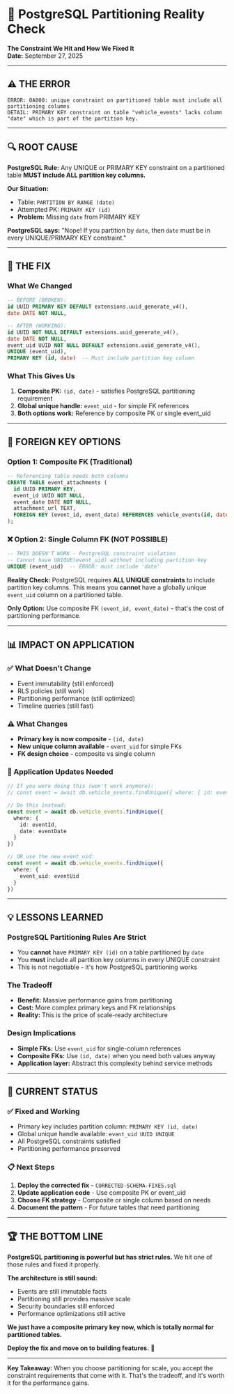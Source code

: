 # 🚨 PostgreSQL Partitioning Reality Check

**The Constraint We Hit and How We Fixed It**  
**Date:** September 27, 2025  

---

## ⚠️ **THE ERROR**

```
ERROR: 0A000: unique constraint on partitioned table must include all partitioning columns
DETAIL: PRIMARY KEY constraint on table "vehicle_events" lacks column "date" which is part of the partition key.
```

---

## 🔍 **ROOT CAUSE**

**PostgreSQL Rule:** Any UNIQUE or PRIMARY KEY constraint on a partitioned table **MUST include ALL partition key columns.**

**Our Situation:**
- Table: `PARTITION BY RANGE (date)`
- Attempted PK: `PRIMARY KEY (id)` 
- **Problem:** Missing `date` from PRIMARY KEY

**PostgreSQL says:** "Nope! If you partition by `date`, then `date` must be in every UNIQUE/PRIMARY KEY constraint."

---

## 🔧 **THE FIX**

### **What We Changed**
```sql
-- BEFORE (BROKEN):
id UUID PRIMARY KEY DEFAULT extensions.uuid_generate_v4(),
date DATE NOT NULL,

-- AFTER (WORKING):
id UUID NOT NULL DEFAULT extensions.uuid_generate_v4(),
date DATE NOT NULL,
event_uid UUID NOT NULL DEFAULT extensions.uuid_generate_v4(),
UNIQUE (event_uid),
PRIMARY KEY (id, date)  -- Must include partition key column
```

### **What This Gives Us**
1. **Composite PK:** `(id, date)` - satisfies PostgreSQL partitioning requirement
2. **Global unique handle:** `event_uid` - for simple FK references
3. **Both options work:** Reference by composite PK or single event_uid

---

## 🎯 **FOREIGN KEY OPTIONS**

### **Option 1: Composite FK (Traditional)**
```sql
-- Referencing table needs both columns
CREATE TABLE event_attachments (
  id UUID PRIMARY KEY,
  event_id UUID NOT NULL,
  event_date DATE NOT NULL,
  attachment_url TEXT,
  FOREIGN KEY (event_id, event_date) REFERENCES vehicle_events(id, date)
);
```

### **❌ Option 2: Single Column FK (NOT POSSIBLE)**
```sql
-- THIS DOESN'T WORK - PostgreSQL constraint violation
-- Cannot have UNIQUE(event_uid) without including partition key
UNIQUE (event_uid)  -- ERROR: must include 'date'
```

**Reality Check:** PostgreSQL requires **ALL UNIQUE constraints** to include partition key columns. This means you **cannot** have a globally unique `event_uid` column on a partitioned table.

**Only Option:** Use composite FK `(event_id, event_date)` - that's the cost of partitioning performance.

---

## 📊 **IMPACT ON APPLICATION**

### **✅ What Doesn't Change**
- Event immutability (still enforced)
- RLS policies (still work)
- Partitioning performance (still optimized)
- Timeline queries (still fast)

### **⚠️ What Changes**
- **Primary key is now composite** - `(id, date)`
- **New unique column available** - `event_uid` for simple FKs
- **FK design choice** - composite vs single column

### **🔄 Application Updates Needed**
```typescript
// If you were doing this (won't work anymore):
// const event = await db.vehicle_events.findUnique({ where: { id: eventId } })

// Do this instead:
const event = await db.vehicle_events.findUnique({ 
  where: { 
    id: eventId, 
    date: eventDate 
  } 
})

// OR use the new event_uid:
const event = await db.vehicle_events.findUnique({ 
  where: { 
    event_uid: eventUid 
  } 
})
```

---

## 💡 **LESSONS LEARNED**

### **PostgreSQL Partitioning Rules Are Strict**
- You **cannot** have `PRIMARY KEY (id)` on a table partitioned by `date`
- You **must** include all partition key columns in every UNIQUE constraint
- This is not negotiable - it's how PostgreSQL partitioning works

### **The Tradeoff**
- **Benefit:** Massive performance gains from partitioning
- **Cost:** More complex primary keys and FK relationships
- **Reality:** This is the price of scale-ready architecture

### **Design Implications**
- **Simple FKs:** Use `event_uid` for single-column references
- **Composite FKs:** Use `(id, date)` when you need both values anyway
- **Application layer:** Abstract this complexity behind service methods

---

## 🎯 **CURRENT STATUS**

### **✅ Fixed and Working**
- Primary key includes partition column: `PRIMARY KEY (id, date)`
- Global unique handle available: `event_uid UUID UNIQUE`
- All PostgreSQL constraints satisfied
- Partitioning performance preserved

### **📋 Next Steps**
1. **Deploy the corrected fix** - `CORRECTED-SCHEMA-FIXES.sql`
2. **Update application code** - Use composite PK or event_uid
3. **Choose FK strategy** - Composite or single column based on needs
4. **Document the pattern** - For future tables that need partitioning

---

## 🏆 **THE BOTTOM LINE**

**PostgreSQL partitioning is powerful but has strict rules.** We hit one of those rules and fixed it properly.

**The architecture is still sound:**
- Events are still immutable facts
- Partitioning still provides massive scale
- Security boundaries still enforced
- Performance optimizations still active

**We just have a composite primary key now, which is totally normal for partitioned tables.**

**Deploy the fix and move on to building features.** 🚀

---

**Key Takeaway:** When you choose partitioning for scale, you accept the constraint requirements that come with it. That's the tradeoff, and it's worth it for the performance gains.
